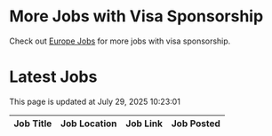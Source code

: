 # More Jobs with Visa Sponsorship

Check out [Europe Jobs](https://github.com/sureshparimi/europejobs#latest-jobs) for more jobs with visa sponsorship.

# Latest Jobs

This page is updated at July 29, 2025 10:23:01

| Job Title | Job Location | Job Link | Job Posted |
| --- | --- | --- | --- |
